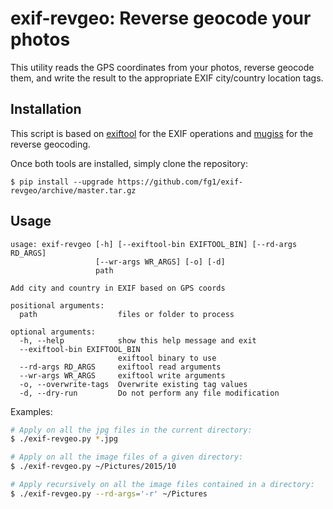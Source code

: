 exif-revgeo: Reverse geocode your photos
========================================

This utility reads the GPS coordinates from your photos, reverse geocode them, and write the result to the appropriate EXIF city/country location tags.

## Installation

This script is based on [exiftool](http://owl.phy.queensu.ca/~phil/exiftool/) for the EXIF operations and [mugiss](https://github.com/fg1/mugiss) for the reverse geocoding.

Once both tools are installed, simply clone the repository:
```
$ pip install --upgrade https://github.com/fg1/exif-revgeo/archive/master.tar.gz
```

## Usage

```
usage: exif-revgeo [-h] [--exiftool-bin EXIFTOOL_BIN] [--rd-args RD_ARGS]
                   [--wr-args WR_ARGS] [-o] [-d]
                   path

Add city and country in EXIF based on GPS coords

positional arguments:
  path                  files or folder to process

optional arguments:
  -h, --help            show this help message and exit
  --exiftool-bin EXIFTOOL_BIN
                        exiftool binary to use
  --rd-args RD_ARGS     exiftool read arguments
  --wr-args WR_ARGS     exiftool write arguments
  -o, --overwrite-tags  Overwrite existing tag values
  -d, --dry-run         Do not perform any file modification
```

Examples:

```bash
# Apply on all the jpg files in the current directory:
$ ./exif-revgeo.py *.jpg

# Apply on all the image files of a given directory:
$ ./exif-revgeo.py ~/Pictures/2015/10

# Apply recursively on all the image files contained in a directory:
$ ./exif-revgeo.py --rd-args='-r' ~/Pictures
```

